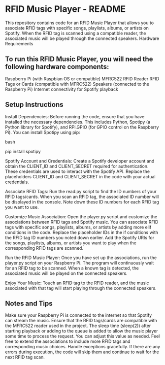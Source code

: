 # RFID Music Player - README

This repository contains code for an RFID Music Player that allows you to associate RFID tags with specific songs, playlists, albums, or artists on Spotify. When the RFID tag is scanned using a compatible reader, the associated music will be played through the connected speakers.
Hardware Requirements

## To run this RFID Music Player, you will need the following hardware components:

Raspberry Pi (with Raspbian OS or compatible)
MFRC522 RFID Reader
RFID Tags or Cards (compatible with MFRC522)
Speakers (connected to the Raspberry Pi)
Internet connectivity for Spotify playback

## Setup Instructions

Install Dependencies: Before running the code, ensure that you have installed the necessary dependencies. This includes Python, Spotipy (a Python library for Spotify), and RPi.GPIO (for GPIO control on the Raspberry Pi). You can install Spotipy using pip:

bash

pip install spotipy

Spotify Account and Credentials: Create a Spotify developer account and obtain the CLIENT_ID and CLIENT_SECRET required for authentication. These credentials are used to interact with the Spotify API. Replace the placeholders CLIENT_ID and CLIENT_SECRET in the code with your actual credentials.

Associate RFID Tags: Run the read.py script to find the ID numbers of your RFID tags/cards. When you scan an RFID tag, the associated ID number will be displayed in the console. Note down these ID numbers for each RFID tag you want to use.

Customize Music Association: Open the player.py script and customize the associations between RFID tags and Spotify music. You can associate RFID tags with specific songs, playlists, albums, or artists by adding more elif conditions in the code. Replace the placeholder IDs in the if conditions with the RFID tag ID numbers you noted down earlier. Add the Spotify URIs for the songs, playlists, albums, or artists you want to play when the corresponding RFID tags are scanned.

Run the RFID Music Player: Once you have set up the associations, run the player.py script on your Raspberry Pi. The program will continuously wait for an RFID tag to be scanned. When a known tag is detected, the associated music will be played on the connected speakers.

Enjoy Your Music: Touch an RFID tag to the RFID reader, and the music associated with that tag will start playing through the connected speakers.

## Notes and Tips

Make sure your Raspberry Pi is connected to the internet so that Spotify can stream the music.
Ensure that the RFID tags/cards are compatible with the MFRC522 reader used in the project.
The sleep time (sleep(2)) after starting playback or adding to the queue is added to allow the music player some time to process the request. You can adjust this value as needed.
Feel free to extend the associations to include more RFID tags and corresponding music choices.
Handle exceptions gracefully. If there are any errors during execution, the code will skip them and continue to wait for the next RFID tag scan.
